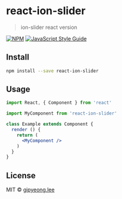 # react-ion-slider

> ion-slider react version

[![NPM](https://img.shields.io/npm/v/react-ion-slider.svg)](https://www.npmjs.com/package/react-ion-slider) [![JavaScript Style Guide](https://img.shields.io/badge/code_style-standard-brightgreen.svg)](https://standardjs.com)

## Install

```bash
npm install --save react-ion-slider
```

## Usage

```jsx
import React, { Component } from 'react'

import MyComponent from 'react-ion-slider'

class Example extends Component {
  render () {
    return (
      <MyComponent />
    )
  }
}
```

## License

MIT © [gipyeong.lee](https://github.com/gipyeong.lee)
